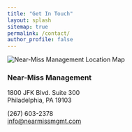 ```yaml
---
title: "Get In Touch"
layout: splash
sitemap: true
permalink: /contact/
author_profile: false
---
```


<section>

<div class="contact__wrap">
<div class="contact__map">
  <img src="{{ site.url }}/images/nmm-map-mid.png" alt="Near-Miss Management Location Map">
</div>

<div class="contact__info">

<h3>Near-Miss Management</h3>
<p>1800 JFK Blvd. Suite 300<br>
Philadelphia, PA 19103</p>
<p><i class="fa fa-phone"> </i> (267) 603-2378
<br>
<a href="mailto:info@nearmissmgmt.com"><i class="fa fa-envelope"> </i> info@nearmissmgmt.com</a><br>
</p>


<a href="https://www.linkedin.com/company/near-miss-management" target="_blank"><i class="fa fa-fw fa-linkedin-square fa-2x"></i></a>
<a href="https://twitter.com/{{ site.twitter.username }}" target="_blank"><i class="fa fa-fw fa-twitter-square fa-2x"></i></a>

</div>
</div>

</section>